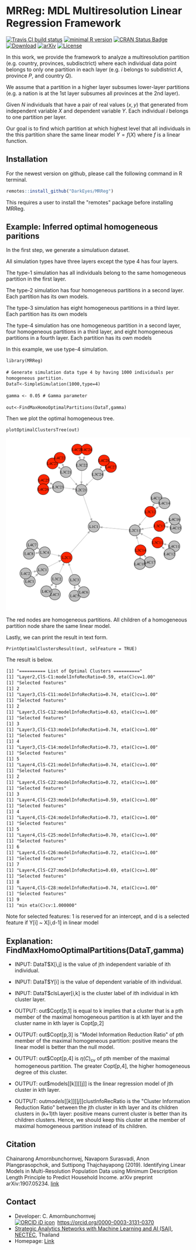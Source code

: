 MRReg: MDL Multiresolution Linear Regression Framework
==========================================================
[![Travis CI build status](https://travis-ci.com/DarkEyes/MRReg.svg?branch=master)](https://travis-ci.com/DarkEyes/MRReg/)
[![minimal R version](https://img.shields.io/badge/R%3E%3D-3.5.0-6666ff.svg)](https://cran.r-project.org/)
[![CRAN Status Badge](https://www.r-pkg.org/badges/version-last-release/MRReg)](https://cran.r-project.org/package=MRReg)
[![Download](https://cranlogs.r-pkg.org/badges/grand-total/MRReg)](https://cran.r-project.org/package=MRReg)
[![arXiv](https://img.shields.io/badge/cs.LG-arXiv%3A1907.05234-B31B1B.svg)](https://arxiv.org/abs/1907.05234/)
[![License](https://img.shields.io/badge/License-MIT-orange.svg)](https://spdx.org/licenses/MIT.html)

 In this work, we provide the framework to analyze a multiresolution partition (e.g. country, provinces, subdisctrict) where each individual data point belongs to only one partition in each layer (e.g. $i$ belongs to subdistrict $A$, province $P$, and country $Q$).

We assume that a partition in a higher layer subsumes lower-layer partitions (e.g. a nation is at the 1st layer subsumes all provinces at the 2nd layer). 

Given $N$ individuals that have a pair of real values $(x,y)$ that generated from  independent variable $X$ and dependent variable $Y$.
Each individual $i$ belongs to one partition per layer.

Our goal is to find which partition at which highest level that all individuals  in the this partition share the same linear model $Y=f(X)$ where $f$ is a linear function.


Installation
------------

For the newest version on github, please call the following command in R terminal.


``` r
remotes::install_github("DarkEyes/MRReg")
```
This requires a user to install the "remotes" package before installing MRReg.

Example: Inferred optimal homogeneous paritions
----------------------------------------------------------------------------------

In the first step, we generate a simulatiuon dataset.

All simulation types have three layers except the type 4 has four layers.

The type-1 simulation has all individuals belong to the same homogeneous partition in the first layer.

The type-2 simulation has four homogeneous partitions in a second layer. Each partition has its own models.

The type-3 simulation has eight homogeneous partitions in a third layer. Each partition has its own models

The type-4 simulation has one homogeneous partition in a second layer, four homogeneous partitions in a third layer, and eight homogeneous partitions in a fourth layer. Each partition has its own models

In this example, we use type-4 simulation.


```{r}
library(MRReg)

# Generate simulation data type 4 by having 1000 individuals per homogeneous partition.
DataT<-SimpleSimulation(1000,type=4)

gamma <- 0.05 # Gamma parameter

out<-FindMaxHomoOptimalPartitions(DataT,gamma)

```
Then we plot the optimal homogeneous tree.

```{r}
plotOptimalClustersTree(out)
```

<img src="https://github.com/DarkEyes/MRReg/raw/master/man/FIG/Htree.png" width="600">

The red nodes are homogeneous partitions.
All children of a homogeneous partition node share the same linear model.


Lastly, we can print the result in text form.


```{r}
PrintOptimalClustersResult(out, selFeature = TRUE)
```
The result is below.
```{r}
[1] "========== List of Optimal Clusters =========="
[1] "Layer2,ClS-C1:modelInfoRecRatio=0.59, eta(C)cv=1.00"
[1] "Selected features"
[1] 2
[1] "Layer3,ClS-C11:modelInfoRecRatio=0.74, eta(C)cv=1.00"
[1] "Selected features"
[1] 2
[1] "Layer3,ClS-C12:modelInfoRecRatio=0.63, eta(C)cv=1.00"
[1] "Selected features"
[1] 3
[1] "Layer3,ClS-C13:modelInfoRecRatio=0.74, eta(C)cv=1.00"
[1] "Selected features"
[1] 4
[1] "Layer3,ClS-C14:modelInfoRecRatio=0.73, eta(C)cv=1.00"
[1] "Selected features"
[1] 5
[1] "Layer4,ClS-C21:modelInfoRecRatio=0.74, eta(C)cv=1.00"
[1] "Selected features"
[1] 2
[1] "Layer4,ClS-C22:modelInfoRecRatio=0.72, eta(C)cv=1.00"
[1] "Selected features"
[1] 3
[1] "Layer4,ClS-C23:modelInfoRecRatio=0.59, eta(C)cv=1.00"
[1] "Selected features"
[1] 4
[1] "Layer4,ClS-C24:modelInfoRecRatio=0.73, eta(C)cv=1.00"
[1] "Selected features"
[1] 5
[1] "Layer4,ClS-C25:modelInfoRecRatio=0.70, eta(C)cv=1.00"
[1] "Selected features"
[1] 6
[1] "Layer4,ClS-C26:modelInfoRecRatio=0.72, eta(C)cv=1.00"
[1] "Selected features"
[1] 7
[1] "Layer4,ClS-C27:modelInfoRecRatio=0.69, eta(C)cv=1.00"
[1] "Selected features"
[1] 8
[1] "Layer4,ClS-C28:modelInfoRecRatio=0.74, eta(C)cv=1.00"
[1] "Selected features"
[1] 9
[1] "min eta(C)cv:1.000000"
```
Note for selected features: 1 is reserved for an intercept, and d is a selected feature if Y[i] ~ X[i,d-1] in linear model

Explanation: FindMaxHomoOptimalPartitions(DataT,gamma)
----------------------------------------------------------------------------------

- INPUT: DataT$X[i,j] is the value of jth independent variable of ith individual. 
- INPUT: DataT$Y[i] is the value of dependent variable of ith individual. 
- INPUT: DataT$clsLayer[i,k] is the cluster label of ith individual in kth cluster layer.

- OUTPUT: out$Copt[p,1] is equal to k implies that a cluster that is a pth member of the maximal homogeneous partition is at kth layer and the cluster name in kth layer is Copt[p,2]
- OUTPUT: out$Copt[p,3] is "Model Information Reduction Ratio" of pth member of the maximal homogeneous partition: positive means the linear model is better than the null model.
- OUTPUT: out$Copt[p,4] is $\eta( {C} )_{\text{cv}}$  of pth member of the maximal homogeneous partition. The greater Copt[p,4], the higher homogeneous degree of this cluster.
- OUTPUT: out$models[[k]][[j]] is the linear regression model of jth cluster in kth layer.
- OUTPUT: out$models[[k]][[j]]$clustInfoRecRatio is the "Cluster Information Reduction Ratio" between the jth cluster in kth layer and its children clusters in (k+1)th layer: positive means current cluster is better than its children clusters. Hence, we should keep this cluster at the member of maximal homogeneous partition instead of its children. 

Citation
----------------------------------------------------------------------------------
Chainarong Amornbunchornvej, Navaporn Surasvadi, Anon Plangprasopchok, and Suttipong Thajchayapong (2019). Identifying Linear Models in Multi-Resolution Population Data using Minimum Description Length Principle to Predict Household Income. arXiv preprint arXiv:1907.05234. <a href="https://arxiv.org/abs/1907.05234">link</a>

Contact
----------------------------------------------------------------------------------
- Developer: C. Amornbunchornvej<div itemscope itemtype="https://schema.org/Person"><a itemprop="sameAs" content="https://orcid.org/0000-0003-3131-0370" href="https://orcid.org/0000-0003-3131-0370" target="orcid.widget" rel="noopener noreferrer" style="vertical-align:top;"><img src="https://orcid.org/sites/default/files/images/orcid_16x16.png" style="width:1em;margin-right:.5em;" alt="ORCID iD icon">https://orcid.org/0000-0003-3131-0370</a></div>
- <a href="https://www.nectec.or.th/en/research/dsaru/dsarg-sai.html">Strategic Analytics Networks with Machine Learning and AI (SAI)</a>, <a href="https://www.nectec.or.th/en/">NECTEC</a>, Thailand
- Homepage: <a href="https://sites.google.com/view/amornbunchornvej/home">Link</a>
 
